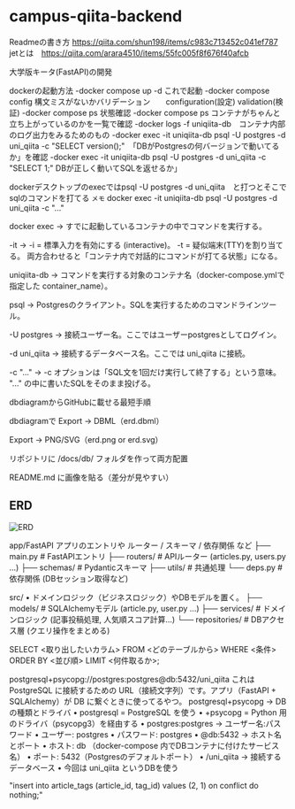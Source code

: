 # campus-qiita-backend
Readmeの書き方
https://qiita.com/shun198/items/c983c713452c041ef787
jetとは　https://qiita.com/arara4510/items/55fc005f8f676f40afcb

大学版キータ(FastAPI)の開発

dockerの起動方法
-docker compose up -d これで起動
-docker compose config 構文ミスがないかバリデーション　　configuration(設定) validation(検証)
-docker compose ps 状態確認
-docker compose ps コンテナがちゃんと立ち上がっているのかを一覧で確認
-docker logs -f uniqiita-db　コンテナ内部のログ出力をみるためのもの
-docker exec -it uniqiita-db psql -U postgres -d uni_qiita -c "SELECT version();"　「DBがPostgresの何バージョンで動いてるか」を確認
-docker exec -it uniqiita-db psql -U postgres -d uni_qiita -c "SELECT 1;"  DBが正しく動いてSQLを返せるか」

dockerデスクトップのexecではpsql -U postgres -d uni_qiita　と打つとそこでsqlのコマンドを打てる
`メモ`
docker exec -it uniqiita-db psql -U postgres -d uni_qiita -c "..."
   


docker exec
→ すでに起動しているコンテナの中でコマンドを実行する。

-it
→ -i = 標準入力を有効にする (interactive)。
-t = 疑似端末(TTY)を割り当てる。
両方合わせると「コンテナ内で対話的にコマンドが打てる状態」になる。

uniqiita-db
→ コマンドを実行する対象のコンテナ名（docker-compose.ymlで指定した container_name）。

psql
→ Postgresのクライアント。SQLを実行するためのコマンドラインツール。

-U postgres
→ 接続ユーザー名。ここではユーザーpostgresとしてログイン。

-d uni_qiita
→ 接続するデータベース名。ここでは uni_qiita に接続。

-c "..."
→ -c オプションは「SQL文を1回だけ実行して終了する」という意味。
"..." の中に書いたSQLをそのまま投げる。

dbdiagramからGitHubに載せる最短手順

dbdiagramで Export → DBML（erd.dbml）

Export → PNG/SVG（erd.png or erd.svg）

リポジトリに /docs/db/ フォルダを作って両方配置

README.md に画像を貼る（差分が見やすい）

## ERD
![ERD](docs/db/erd.png)


app/FastAPI アプリのエントリや ルーター / スキーマ / 依存関係 など
 ├── main.py            # FastAPIエントリ
 ├── routers/           # APIルーター (articles.py, users.py ...)
 ├── schemas/           # Pydanticスキーマ
 ├── utils/             # 共通処理
 └── deps.py            # 依存関係 (DBセッション取得など)

 src/ 	•	ドメインロジック（ビジネスロジック）やDBモデルを置く。
 ├── models/            # SQLAlchemyモデル (article.py, user.py ...)
 ├── services/          # ドメインロジック (記事投稿処理, 人気順スコア計算...)
 └── repositories/      # DBアクセス層 (クエリ操作をまとめる)



SELECT <取り出したいカラム>
FROM <どのテーブルから>
WHERE <条件>
ORDER BY <並び順>
LIMIT <何件取るか>;


postgresql+psycopg://postgres:postgres@db:5432/uni_qiita
これは PostgreSQL に接続するための URL（接続文字列）です。アプリ（FastAPI + SQLAlchemy）が DB に繋ぐときに使ってるやつ。
	postgresql+psycopg
→ DBの種類とドライバ
	•	postgresql = PostgreSQL を使う
	•	+psycopg = Python 用のドライバ（psycopg3）を経由する
	•	postgres:postgres
→ ユーザー名:パスワード
	•	ユーザー: postgres
	•	パスワード: postgres
	•	@db:5432
→ ホスト名とポート
	•	ホスト: db （docker-compose 内でDBコンテナに付けたサービス名）
	•	ポート: 5432（Postgresのデフォルトポート）
	•	/uni_qiita
→ 接続するデータベース
	•	今回は uni_qiita というDBを使う

 "insert into article_tags (article_id, tag_id) values (2, 1) on conflict do nothing;"


